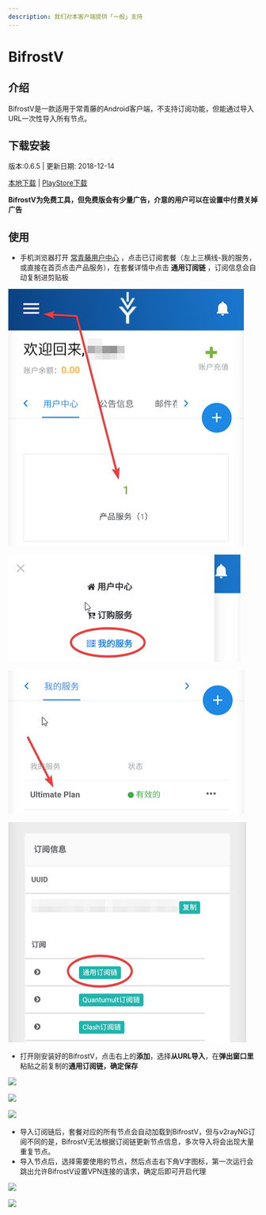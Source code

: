 ```yaml
---
description: 我们对本客户端提供「一般」支持
---
```


# BifrostV

## 介绍

BifrostV是一款适用于常青藤的Android客户端，不支持订阅功能，但能通过导入URL一次性导入所有节点。

## 下载安装

版本:0.6.5 \| 更新日期: 2018-12-14

[本地下载](https://ivynet.fun/dl.php?type=d&id=15) \| [PlayStore下载](https://play.google.com/store/apps/details?id=com.github.dawndiy.bifrostv)

**BifrostV为免费工具，但免费版会有少量广告，介意的用户可以在设置中付费关掉广告**

## 使用

* 手机浏览器打开 [常青藤用户中心](https://ivynet.fun/clientarea.php) ，点击已订阅套餐（左上三横线-我的服务，或直接在首页点击产品服务），在套餐详情中点击 **通用订阅链** ，订阅信息会自动复制进剪贴板

![](../../.gitbook/assets/image%20%2830%29.png)

![](../../.gitbook/assets/image%20%2813%29.png)

![](../../.gitbook/assets/image%20%2864%29.png)

![](../../.gitbook/assets/image%20%2859%29.png)

* 打开刚安装好的BifrostV，点击右上的**添加**，选择**从URL导入**，在**弹出窗口里**粘贴之前复制的**通用订阅链，确定保存**

![](../../.gitbook/assets/image-53.png)

![](../../.gitbook/assets/image-88.png)

![](../../.gitbook/assets/image-12.png)

* 导入订阅链后，套餐对应的所有节点会自动加载到BifrostV，但与v2rayNG订阅不同的是，BifrostV无法根据订阅链更新节点信息，多次导入将会出现大量重复节点。
* 导入节点后，选择需要使用的节点，然后点击右下角V字图标，第一次运行会跳出允许BifrostV设置VPN连接的请求，确定后即可开启代理

![](../../.gitbook/assets/image-85.png)

![](../../.gitbook/assets/image-45.png)

